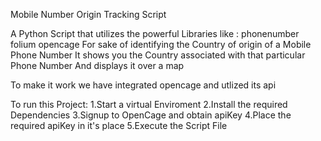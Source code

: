 Mobile Number Origin Tracking Script

A Python Script that utilizes the powerful Libraries like :
    phonenumber
    folium
    opencage
For sake of identifying the Country of origin of a  Mobile Phone Number
It shows you the Country associated with that particular Phone Number 
And displays it over a map 

To make it work we have integrated opencage and utlized its api 

To run this Project:
1.Start a virtual Enviroment
2.Install the required Dependencies
3.Signup to OpenCage and obtain apiKey
4.Place the required apiKey in it's place
5.Execute the Script File

